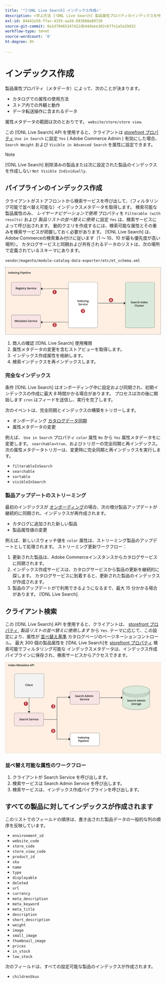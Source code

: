```yaml
---
title: '"[!DNL Live Search] インデックス作成»'
description: «学ぶ方法 [!DNL Live Search] 製品属性プロパティのインデックスを作成します。"
exl-id: 04441e58-ffac-4335-aa26-893988a89720
source-git-commit: 0a1d70465247422db44daee302c67fe1a5a29d32
workflow-type: tm+mt
source-wordcount: '0'
ht-degree: 0%

---
```


# インデックス作成

製品属性プロパティ（メタデータ）によって、次のことが決まります。

* カタログでの属性の使用方法
* ストア内での外観と動作
* データ転送操作に含まれるデータ

属性メタデータの範囲は次のとおりです。 `website/store/store view`.

この [!DNL Live Search] API を使用すると、クライアントは [storefront プロパティ](https://docs.magento.com/user-guide/stores/attributes-product.html) `Use in Search` に設定 `Yes` ( Adobe Commerce Admin ) 有効にした場合、 `Search Weight` および `Visible in Advanced Search` を属性に設定できます。

>[!NOTE]
>
>[!DNL Live Search] 削除済みの製品または次に設定された製品のインデックスを作成しない `Not Visible Individually`.

## パイプラインのインデックス作成

クライアントがストアフロントから検索サービスを呼び出して、（フィルタリング可能で並べ替え可能な）インデックスメタデータを取得します。 検索可能な製品属性のみ、 *レイヤーナビゲーションで使用* プロパティを `Filterable (with results)` および *製品リストの並べ替えに使用* に設定 `Yes` は、検索サービスによって呼び出されます。
動的クエリを作成するには、検索可能な属性とその重みを検索サービスが把握しておく必要があります。 [!DNL Live Search] は、Adobe Commerceの検索重み付けに従います（1 ～ 10、10 が最も優先度が高い場所）。 カタログサービスと同期および共有されるデータのリストは、次の場所で定義されているスキーマにあります。

`vendor/magento/module-catalog-data-exporter/etc/et_schema.xml`

![[!DNL Live Search] インデックス作成クライアント検索図](assets/indexing-pipeline.svg)

1. 商人の確認 [!DNL Live Search] 使用権限
1. 属性メタデータの変更を含むストアビューを取得します。
1. インデックス作成属性を格納します。
1. 検索インデックスを再インデックスします。

### 完全なインデックス

条件 [!DNL Live Search] はオンボーディング中に設定および同期され、初期インデックスの作成に最大 8 時間かかる場合があります。 プロセスは次の後に開始します `cron` はフィードを送信し、実行を完了します。

次のイベントは、完全同期とインデックスの構築をトリガーします。

* オンボーディング [カタログデータ同期](install.md#synchronize-catalog-data)
* 属性メタデータの変更

例えば、 `Use in Search` プロパティ `color` 属性 `No` から `Yes` 属性メタデータをに変更します。 `searchable=true`、およびトリガーの完全同期と再インデックス。 次の属性メタデータトリガーは、変更時に完全同期と再インデックスを実行します。

* `filterableInSearch`
* `searchable`
* `sortable`
* `visibleInSearch`

### 製品アップデートのストリーミング

最初のインデックスが [オンボーディング](install.md#synchronize-catalog-data)の場合、次の増分製品アップデートが継続的に同期され、インデックスが再作成されます。

* カタログに追加された新しい製品
* 製品属性値の変更

例えば、新しいスウォッチ値を `color` 属性は、ストリーミング製品のアップデートとして処理されます。
ストリーミング更新ワークフロー：

1. 更新された製品は、Adobe Commerceインスタンスからカタログサービスに同期されます。
1. インデックス作成サービスは、カタログサービスから製品の更新を継続的に探します。 カタログサービスに到着すると、更新された製品のインデックスが作成されます。
1. 製品のアップデートがで利用できるようになるまで、最大 15 分かかる場合があります。 [!DNL Live Search].

## クライアント検索

この [!DNL Live Search] API を使用すると、クライアントは、 [storefront プロパティ](https://docs.magento.com/user-guide/catalog/product-attributes.html), *製品リストの並べ替えに使用します* から `Yes`. テーマに応じて、この設定により、属性が [並べ替え基準](https://docs.magento.com/user-guide/catalog/navigation.html) カタログページのページネーションコントロール。 最大 300 個の製品属性を [!DNL Live Search]を [storefront プロパティ](https://docs.magento.com/user-guide/stores/attributes-product.html) 検索可能でフィルタリング可能な
インデックスメタデータは、インデックス作成パイプラインに保存され、検索サービスからアクセスできます。

![[!DNL Live Search] インデックスメタデータ API 図](assets/index-metadata-api.svg)

### 並べ替え可能な属性のワークフロー

1. クライアントが Search Service を呼び出します。
1. 検索サービスは Search Admin Service を呼び出します。
1. 検索サービスは、インデックス作成パイプラインを呼び出します。

## すべての製品に対してインデックスが作成されます

このリストでのフィールドの順序は、書き出された製品データの一般的な列の順序を反映しています。

* `environment_id`
* `website_code`
* `store_code`
* `store_view_code`
* `product_id`
* `sku`
* `name`
* `type`
* `displayable`
* `deleted`
* `url`
* `currency`
* `meta_description`
* `meta_keyword`
* `meta_title`
* `description`
* `short_description`
* `weight`
* `image`
* `small_image`
* `thumbnail_image`
* `prices`
* `in_stock`
* `low_stock`

次のフィールドは、すべての設定可能な製品のインデックスが作成されます。

* `childrenSkus`
